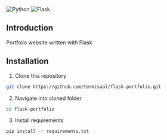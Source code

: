 ![Python](https://img.shields.io/badge/python-3.9.1-blue) 
![Flask](https://img.shields.io/badge/flask-2.0.1-blue) 

## Introduction
Portfolio website written with Flask

## Installation
1. Clone this repository
```bash
git clone https://github.com/termisaal/flask-portfolio.git
```
2. Navigate into cloned folder
```bash
cd flask-portfolio
```
3. Install requirements
```bash
pip install -r requirements.txt
```
